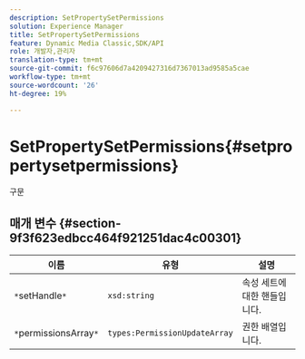 ```yaml
---
description: SetPropertySetPermissions
solution: Experience Manager
title: SetPropertySetPermissions
feature: Dynamic Media Classic,SDK/API
role: 개발자,관리자
translation-type: tm+mt
source-git-commit: f6c97606d7a4209427316d7367013ad9585a5cae
workflow-type: tm+mt
source-wordcount: '26'
ht-degree: 19%

---
```



# SetPropertySetPermissions{#setpropertysetpermissions}

구문

## 매개 변수 {#section-9f3f623edbcc464f921251dac4c00301}

| 이름 | 유형 | 설명 |
|---|---|---|
| `*`setHandle`*` | `xsd:string` | 속성 세트에 대한 핸들입니다. |
| `*`permissionsArray`*` | `types:PermissionUpdateArray` | 권한 배열입니다. |

